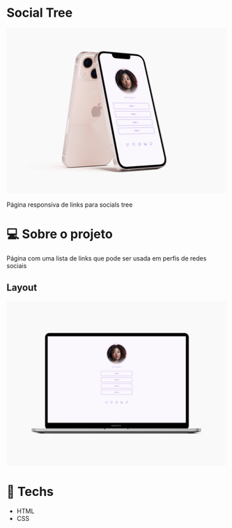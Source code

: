 # Social Tree
![Alt text](assets/img/socialtree-mobile.png "Title")


Página responsiva de links para socials tree

# 💻 Sobre o projeto
Página com uma lista de links que pode ser usada em perfis de redes sociais

## Layout
![Alt text](assets/img/socialtree-desktop.png "Title")

# 🚀 **Techs**

- HTML
- CSS